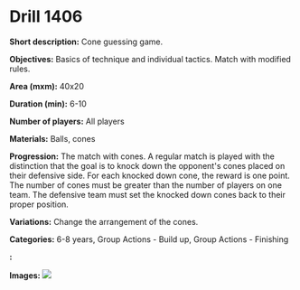 # Drill 1406

**Short description:**
Cone guessing game.

**Objectives:**
Basics of technique and individual tactics. Match with modified rules.

**Area (mxm):**
40x20

**Duration (min):**
6-10

**Number of players:**
All players

**Materials:**
Balls, cones

**Progression:**
The match with cones. A regular match is played with the distinction that the goal is to knock down the opponent's cones placed on their defensive side. For each knocked down cone, the reward is one point. The number of cones must be greater than the number of players on one team. The defensive team must set the knocked down cones back to their proper position.

**Variations:**
Change the arrangement of the cones.

**Categories:**
6-8 years, Group Actions - Build up, Group Actions - Finishing

**:**


**Images:**
![](https://www.coachingfutsal.com/\images\8fea06ce-86b2-4c28-a715-33ab96f356dc_210.png)

